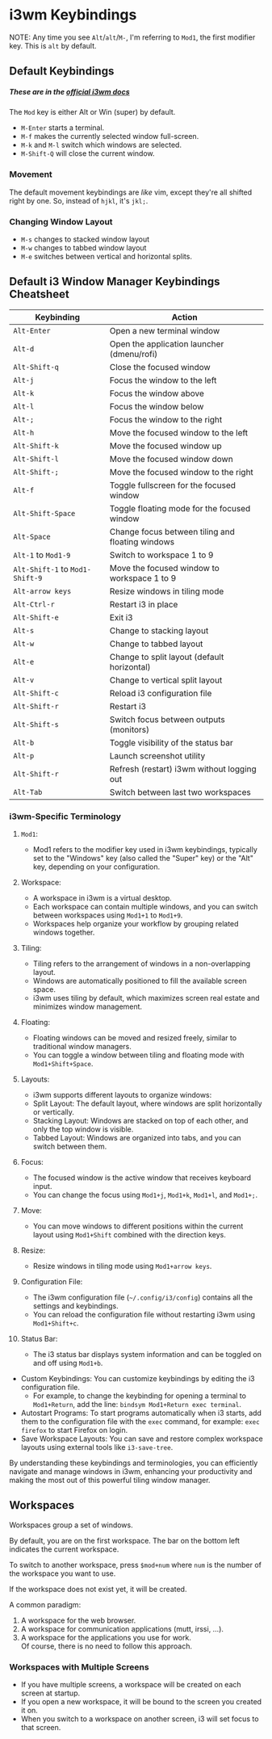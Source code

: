 
# i3wm Keybindings


NOTE: Any time you see `Alt`/`alt`/`M-`, I'm referring to `Mod1`, the first modifier
key. This is `alt` by default.  


## Default Keybindings
##### These are in the [official i3wm docs](https://i3wm.org/docs/userguide.html#_default_keybindings)

The `Mod` key is either Alt or Win (super) by default. 


* `M-Enter` starts a terminal.
* `M-f` makes the currently selected window full-screen. 
* `M-k` and `M-l` switch which windows are selected.
* `M-Shift-Q` will close the current window.

### Movement
The default movement keybindings are *like* vim, except they're all shifted right by one.
So, instead of `hjkl`, it's `jkl;`. 


### Changing Window Layout

* `M-s` changes to stacked window layout
* `M-w` changes to tabbed window layout
* `M-e` switches between vertical and horizontal splits.


## Default i3 Window Manager Keybindings Cheatsheet

| Keybinding                        | Action                                               |
|-----------------------------------|------------------------------------------------------|
| `Alt-Enter`                      | Open a new terminal window                           |
| `Alt-d`                          | Open the application launcher (dmenu/rofi)           |
| `Alt-Shift-q`                    | Close the focused window                             |
| `Alt-j`                          | Focus the window to the left                         |
| `Alt-k`                          | Focus the window above                               |
| `Alt-l`                          | Focus the window below                               |
| `Alt-;`                          | Focus the window to the right                        |
| `Alt-h`                          | Move the focused window to the left                  |
| `Alt-Shift-k`                    | Move the focused window up                           |
| `Alt-Shift-l`                    | Move the focused window down                         |
| `Alt-Shift-;`                    | Move the focused window to the right                 |
| `Alt-f`                          | Toggle fullscreen for the focused window             |
| `Alt-Shift-Space`                | Toggle floating mode for the focused window          |
| `Alt-Space`                      | Change focus between tiling and floating windows     |
| `Alt-1` to `Mod1-9`              | Switch to workspace 1 to 9                           |
| `Alt-Shift-1` to `Mod1-Shift-9`  | Move the focused window to workspace 1 to 9          |
| `Alt-arrow keys`                 | Resize windows in tiling mode                        |
| `Alt-Ctrl-r`                     | Restart i3 in place                                  |
| `Alt-Shift-e`                    | Exit i3                                              |
| `Alt-s`                          | Change to stacking layout                            |
| `Alt-w`                          | Change to tabbed layout                              |
| `Alt-e`                          | Change to split layout (default horizontal)          |
| `Alt-v`                          | Change to vertical split layout                      |
| `Alt-Shift-c`                    | Reload i3 configuration file                         |
| `Alt-Shift-r`                    | Restart i3                                           |
| `Alt-Shift-s`                    | Switch focus between outputs (monitors)              |
| `Alt-b`                          | Toggle visibility of the status bar                  |
| `Alt-p`                          | Launch screenshot utility                            |
| `Alt-Shift-r`                    | Refresh (restart) i3wm without logging out           |
| `Alt-Tab`                        | Switch between last two workspaces                   |

### i3wm-Specific Terminology

1. `Mod1`:
    * Mod1 refers to the modifier key used in i3wm keybindings, typically set to the "Windows" key (also called the "Super" key) or the "Alt" key, depending on your configuration.

2. Workspace:
    * A workspace in i3wm is a virtual desktop.  
    * Each workspace can contain multiple windows, and you can switch between workspaces using `Mod1+1` to `Mod1+9`.  
    * Workspaces help organize your workflow by grouping related windows together.

3. Tiling:
    * Tiling refers to the arrangement of windows in a non-overlapping layout.  
    * Windows are automatically positioned to fill the available screen space.  
    * i3wm uses tiling by default, which maximizes screen real estate and minimizes window management.

4. Floating:
    * Floating windows can be moved and resized freely, similar to traditional window managers.  
    * You can toggle a window between tiling and floating mode with `Mod1+Shift+Space`.

5. Layouts:
     * i3wm supports different layouts to organize windows:
     * Split Layout: The default layout, where windows are split horizontally or vertically.
     * Stacking Layout: Windows are stacked on top of each other, and only the top window is visible.
     * Tabbed Layout: Windows are organized into tabs, and you can switch between them.

6. Focus:
    * The focused window is the active window that receives keyboard input.  
    * You can change the focus using `Mod1+j`, `Mod1+k`, `Mod1+l`, and `Mod1+;`.

7. Move:
   * You can move windows to different positions within the current layout using `Mod1+Shift` combined with the direction keys.

8. Resize:
   * Resize windows in tiling mode using `Mod1+arrow keys`.

9. Configuration File:
   * The i3wm configuration file (`~/.config/i3/config`) contains all the settings and keybindings.  
    * You can reload the configuration file without restarting i3wm using `Mod1+Shift+c`.

10. Status Bar:
    * The i3 status bar displays system information and can be toggled on and off using `Mod1+b`.

* Custom Keybindings: You can customize keybindings by editing the i3 configuration file.  
    * For example, to change the keybinding for opening a terminal to `Mod1+Return`, add the line: `bindsym Mod1+Return exec terminal`.
* Autostart Programs: To start programs automatically when i3 starts, add them to the configuration file with the `exec` command, for example: `exec firefox` to start Firefox on login.
* Save Workspace Layouts: You can save and restore complex workspace layouts using external tools like `i3-save-tree`.

By understanding these keybindings and terminologies, you can efficiently navigate and manage windows in i3wm, enhancing your productivity and making the most out of this powerful tiling window manager.

## Workspaces

Workspaces group a set of windows.  
 
By default, you are on the first workspace. 
The bar on the bottom left indicates the current workspace.  

To switch to another workspace, press `$mod+num` where `num` is the number of the workspace you want to use.  

If the workspace does not exist yet, it will be created.

A common paradigm:
1. A workspace for the web browser.
2. A workspace for communication applications (mutt, irssi, …). 
3. A workspace for the applications you use for work.  
Of course, there is no need to follow this approach.

### Workspaces with Multiple Screens
* If you have multiple screens, a workspace will be created on each screen at startup.  
* If you open a new workspace, it will be bound to the screen you created it on.  
* When you switch to a workspace on another screen, i3 will set focus to that screen.




